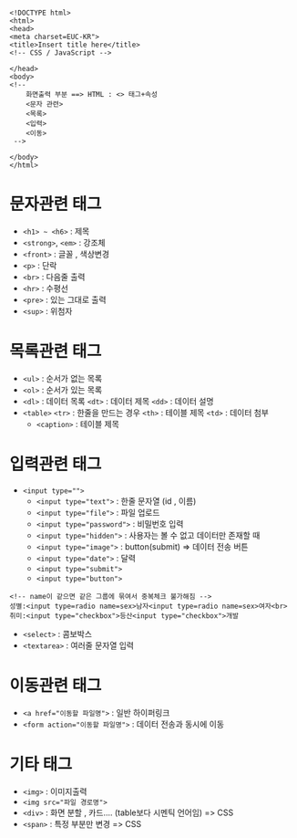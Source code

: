 ```

<!DOCTYPE html>
<html>
<head>
<meta charset=EUC-KR">
<title>Insert title here</title>
<!-- CSS / JavaScript -->

</head>
<body>
<!-- 
	화면출력 부분 ==> HTML : <> 태그+속성
	<문자 관련>
	<목록>
	<입력>
	<이동>
 -->

</body>
</html>

```

# 문자관련 태그
- ```<h1> ~ <h6>``` : 제목
- ```<strong>```, ```<em>``` : 강조체
- ```<front>``` : 글꼴 , 색상변경
- ```<p>``` : 단락
- ```<br>``` : 다음줄 출력
- ```<hr>``` : 수평선
- ```<pre>``` : 있는 그대로 출력
- ```<sup>``` : 위첨자

# 목록관련 태그
- ```<ul>``` : 순서가 없는 목록
- ```<ol>``` : 순서가 있는 목록
- ```<dl>``` : 데이터 목록 ```<dt>``` : 데이터 제목 ```<dd>``` : 데이터 설명
- ```<table>``` ```<tr>``` : 한줄을 만드는 경우 ```<th>``` : 테이블 제목 ```<td>``` : 데이터 첨부
  - ```<caption>``` : 테이블 제목

# 입력관련 태그
- ```<input type="">```
  - ```<input type="text">``` : 한줄 문자열 (id , 이름)
  - ```<input type="file">``` : 파일 업로드
  - ```<input type="password">``` : 비밀번호 입력
  - ```<input type="hidden">``` : 사용자는 볼 수 없고 데이터만 존재할 때
  - ```<input type="image">``` : button(submit) => 데이터 전송 버튼
  - ```<input type="date">``` : 달력
  - ```<input type="submit">```
  - ```<input type="button">```
```
<!-- name이 같으면 같은 그룹에 묶여서 중복체크 불가해짐 -->
성별:<input type=radio name=sex>남자<input type=radio name=sex>여자<br>
취미:<input type="checkbox">등산<input type="checkbox">개발
```


- ```<select>``` : 콤보박스
- ```<textarea>``` : 여러줄 문자열 입력

# 이동관련 태그
- ```<a href="이동할 파일명">``` : 일반 하이퍼링크
- ```<form action="이동할 파일명">```  : 데이터 전송과 동시에 이동

# 기타 태그
- ```<img>``` : 이미지출력
- ```<img src="파일 경로명">```
- ```<div>``` : 화면 분할 , 카드.... (table보다 시멘틱 언어임) => CSS
- ```<span>``` : 특정 부분만 변경 => CSS
